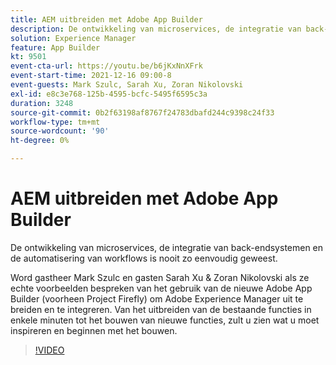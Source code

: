 ```yaml
---
title: AEM uitbreiden met Adobe App Builder
description: De ontwikkeling van microservices, de integratie van back-endsystemen en de automatisering van workflows is nooit zo eenvoudig geweest.
solution: Experience Manager
feature: App Builder
kt: 9501
event-cta-url: https://youtu.be/b6jKxNnXFrk
event-start-time: 2021-12-16 09:00-8
event-guests: Mark Szulc, Sarah Xu, Zoran Nikolovski
exl-id: e8c3e768-125b-4595-bcfc-5495f6595c3a
duration: 3248
source-git-commit: 0b2f63198af8767f24783dbafd244c9398c24f33
workflow-type: tm+mt
source-wordcount: '90'
ht-degree: 0%

---
```


# AEM uitbreiden met Adobe App Builder

De ontwikkeling van microservices, de integratie van back-endsystemen en de automatisering van workflows is nooit zo eenvoudig geweest.

Word gastheer Mark Szulc en gasten Sarah Xu &amp; Zoran Nikolovski als ze echte voorbeelden bespreken van het gebruik van de nieuwe Adobe App Builder (voorheen Project Firefly) om Adobe Experience Manager uit te breiden en te integreren.  Van het uitbreiden van de bestaande functies in enkele minuten tot het bouwen van nieuwe functies, zult u zien wat u moet inspireren en beginnen met het bouwen.

>[!VIDEO](https://video.tv.adobe.com/v/339319/?quality=12&learn=on)

